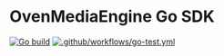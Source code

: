 # OvenMediaEngine Go SDK

[![Go build](https://github.com/Allan-Nava/OvenMediaEngine-go-sdk/actions/workflows/go-build.yml/badge.svg)](https://github.com/Allan-Nava/OvenMediaEngine-go-sdk/actions/workflows/go-build.yml)
[![.github/workflows/go-test.yml](https://github.com/Allan-Nava/OvenMediaEngine-go-sdk/actions/workflows/go-test.yml/badge.svg)](https://github.com/Allan-Nava/OvenMediaEngine-go-sdk/actions/workflows/go-test.yml)